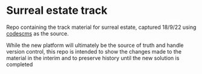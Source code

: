 # Surreal estate track

Repo containing the track material for surreal estate, captured 18/9/22 using [codescms](https://codescms.web.app/) as the source.

While the new platform will ultimately be the source of truth and handle version control, this repo is intended to show the changes made to the material in the interim and to preserve history until the new solution is completed